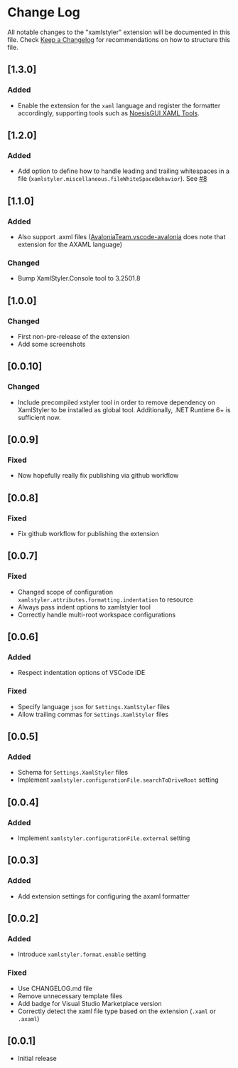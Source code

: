 # Change Log

All notable changes to the "xamlstyler" extension will be documented in this file.
Check [Keep a Changelog](http://keepachangelog.com/) for recommendations on how to structure this file.

## [1.3.0]
### Added
- Enable the extension for the `xaml` language and register the formatter accordingly, supporting tools such as [NoesisGUI XAML Tools](https://marketplace.visualstudio.com/items?itemName=NoesisTechnologies.noesisgui-tools).

## [1.2.0]
### Added
- Add option to define how to handle leading and trailing whitespaces in a file (`xamlstyler.miscellaneous.fileWhiteSpaceBehavior`). See [#8](https://github.com/dabbinavo/vscode-xamlstyler/issues/8)

## [1.1.0]
### Added
- Also support .axml files ([AvaloniaTeam.vscode-avalonia](https://marketplace.visualstudio.com/items?itemName=AvaloniaTeam.vscode-avalonia) does note that extension for the AXAML language)

### Changed
- Bump XamlStyler.Console tool to 3.2501.8

## [1.0.0]
### Changed
- First non-pre-release of the extension
- Add some screenshots

## [0.0.10]
### Changed
- Include precompiled xstyler tool in order to remove dependency on XamlStyler to be installed as global tool. Additionally, .NET Runtime 6+ is sufficient now.

## [0.0.9]
### Fixed
- Now hopefully really fix publishing via github workflow

## [0.0.8]
### Fixed
- Fix github workflow for publishing the extension

## [0.0.7]
### Fixed
- Changed scope of configuration `xamlstyler.attributes.formatting.indentation` to resource
- Always pass indent options to xamlstyler tool
- Correctly handle multi-root workspace configurations

## [0.0.6]

### Added
- Respect indentation options of VSCode IDE

### Fixed
- Specify language `json` for `Settings.XamlStyler` files
- Allow trailing commas for `Settings.XamlStyler` files

## [0.0.5]

### Added
- Schema for `Settings.XamlStyler` files
- Implement `xamlstyler.configurationFile.searchToDriveRoot` setting

## [0.0.4]

### Added
- Implement `xamlstyler.configurationFile.external` setting

## [0.0.3]

### Added
- Add extension settings for configuring the axaml formatter

## [0.0.2]

### Added
- Introduce `xamlstyler.format.enable` setting

### Fixed
- Use CHANGELOG.md file
- Remove unnecessary template files
- Add badge for Visual Studio Marketplace version
- Correctly detect the xaml file type based on the extension (`.xaml` or `.axaml`)

## [0.0.1]

- Initial release
